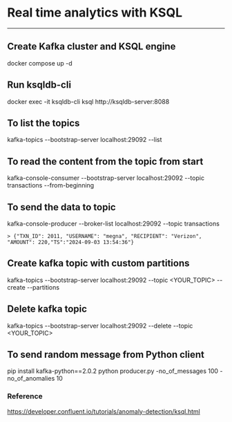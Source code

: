 
# Real time analytics with KSQL
----------------------------------

## Create Kafka cluster and KSQL engine
docker compose up -d

## Run ksqldb-cli
docker exec -it ksqldb-cli ksql http://ksqldb-server:8088

## To list the topics 
kafka-topics --bootstrap-server localhost:29092 --list

## To read the content from the topic from start 
kafka-console-consumer --bootstrap-server localhost:29092 --topic transactions --from-beginning

## To send the data to topic 
kafka-console-producer --broker-list localhost:29092 --topic transactions
```
> {"TXN_ID": 2011, "USERNAME": "megna", "RECIPIENT": "Verizon", "AMOUNT": 220,"TS":"2024-09-03 13:54:36"}
```

## Create kafka topic with custom partitions
kafka-topics --bootstrap-server localhost:29092 --topic <YOUR_TOPIC> --create --partitions <NUMBER>

## Delete kafka topic
kafka-topics --bootstrap-server localhost:29092 --delete --topic <YOUR_TOPIC>

## To send random message from Python client
pip install kafka-python==2.0.2
python producer.py -no_of_messages 100 -no_of_anomalies 10

### Reference
https://developer.confluent.io/tutorials/anomaly-detection/ksql.html